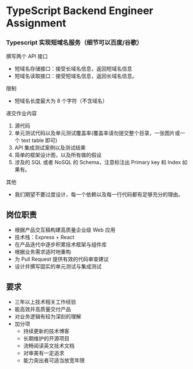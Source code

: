 # TypeScript Backend Engineer Assignment
### Typescript 实现短域名服务（细节可以百度/谷歌）

撰写两个 API 接口

- 短域名存储接口：接受长域名信息，返回短域名信息
- 短域名读取接口：接受短域名信息，返回长域名信息。

限制

- 短域名长度最大为 8 个字符（不含域名）

递交作业内容

1. 源代码
2. 单元测试代码以及单元测试覆盖率(覆盖率请勿提交整个目录，一张图片或一个 text table 即可)
3. API 集成测试案例以及测试结果
4. 简单的框架设计图，以及所有做的假设
5. 涉及的 SQL 或者 NoSQL 的 Schema，注意标注出 Primary key 和 Index 如果有。

其他

- 我们期望不要过度设计，每一个依赖以及每一行代码都有足够充分的理由。

## 岗位职责

- 根据产品交互稿构建高质量企业级 Web 应用
- 技术栈：Express + React
- 在产品迭代中逐步积累技术框架与组件库
- 根据业务需求适时地重构
- 为 Pull Request 提供有效的代码审查建议
- 设计并撰写固实的单元测试与集成测试

## 要求

- 三年以上技术相关工作经验
- 能高效并高质量交付产品
- 对业务逻辑有较为深刻的理解
- 加分项
  - 持续更新的技术博客
  - 长期维护的开源项目
  - 流畅阅读英文技术文档
  - 对审美有一定追求
  - 能力突出者可适当放宽年限

